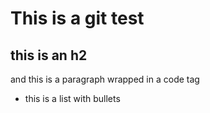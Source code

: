 # This is a git test
## this is an h2
and this is a paragraph
	wrapped in a code tag
- this is a list with bullets